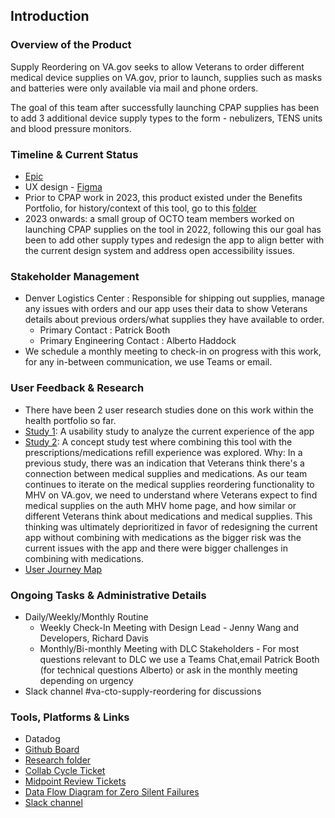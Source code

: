## Introduction

### Overview of the Product 
Supply Reordering on VA.gov seeks to allow Veterans to order different medical device supplies on VA.gov, prior to launch, supplies such as masks and batteries were only available via mail and phone orders. 

The goal of this team after successfully launching CPAP supplies has been to add 3 additional device supply types to the form - nebulizers, TENS units and blood pressure monitors. 

### Timeline & Current Status
- [Epic](https://github.com/department-of-veterans-affairs/va.gov-team/issues/95836)
- UX design - [Figma](https://www.figma.com/design/o9zkSuKTzHm9eQqHTEN1iz/Medical-supplies-reorder?node-id=1164-12192&p=f&t=vtGlOc40Zs38yFHv-0)
- Prior to CPAP work in 2023, this product existed under the Benefits Portfolio, for history/context of this tool, go to this [folder](https://github.com/department-of-veterans-affairs/va.gov-team/tree/master/products/medical-device-tool)
- 2023 onwards: a small group of OCTO team members worked on launching CPAP supplies on the tool in 2022, following this our goal has been to add other supply types and redesign the app to align better with the current design system and address open accessibility issues.
  

### Stakeholder Management
- Denver Logistics Center : Responsible for shipping out supplies, manage any issues with orders and our app uses their data to show Veterans details about previous orders/what supplies they have available to order.
   - Primary Contact : Patrick Booth
   - Primary Engineering Contact : Alberto Haddock
- We schedule a monthly meeting to check-in on progress with this work, for any in-between communication, we use Teams or email. 


### User Feedback & Research
- There have been 2 user research studies done on this work within the health portfolio so far.
- [Study 1](https://github.com/department-of-veterans-affairs/va.gov-team/tree/master/products/health-care/supply-reordering-tool/research/2024-03-Supply-Reordering-Research): A usability study to analyze the current experience of the app
- [Study 2](https://github.com/department-of-veterans-affairs/va.gov-team/tree/master/products/health-care/supply-reordering-tool/research/2024-04-Meds%20and%20supplies%20concept%20testing): A concept study test where combining this tool with the prescriptions/medications refill experience was explored. Why: In a previous study, there was an indication that Veterans think there's a connection between medical supplies and medications. As our team continues to iterate on the medical supplies reordering functionality to MHV on VA.gov, we need to understand where Veterans expect to find medical supplies on the auth MHV home page, and how similar or different Veterans think about medications and medical supplies. This thinking was ultimately deprioritized in favor of redesigning the current app without combining with medications as the bigger risk was the current issues with the app and there were bigger challenges in combining with medications.
- [User Journey Map](https://app.mural.co/t/departmentofveteransaffairs9999/m/departmentofveteransaffairs9999/1721711018020/d6fb79073dfb8345cad0539a7d5769e07f1e90c4?sender=ueeece9e244394145c84e5173)

### Ongoing Tasks & Administrative Details
- Daily/Weekly/Monthly Routine
     - Weekly Check-In Meeting with Design Lead - Jenny Wang and Developers, Richard Davis
     - Monthly/Bi-monthly Meeting with DLC Stakeholders
             - For most questions relevant to DLC we use a Teams Chat,email Patrick Booth (for technical questions Alberto) or ask in the monthly meeting depending on urgency
- Slack channel #va-cto-supply-reordering for discussions 

### Tools, Platforms & Links
- Datadog
- [Github Board](https://github.com/department-of-veterans-affairs/va.gov-team/issues/95836)
- [Research folder](https://github.com/department-of-veterans-affairs/va.gov-team/tree/master/products/health-care/supply-reordering-tool/research)
- [Collab Cycle Ticket](https://github.com/department-of-veterans-affairs/va.gov-team/issues/89871)
- [Midpoint Review Tickets](https://github.com/department-of-veterans-affairs/va.gov-team/issues?q=is%3Aopen+label%3Asupply-reordering+label%3Amidpoint-review)
- [Data Flow Diagram for Zero Silent Failures](https://app.mural.co/t/departmentofveteransaffairs9999/m/departmentofveteransaffairs9999/1727717727395/0aa30378aa18ef2c552e49f576771dbbaf51c46d)
- [Slack channel](https://dsva.slack.com/archives/C05DFSM57FW)
 



